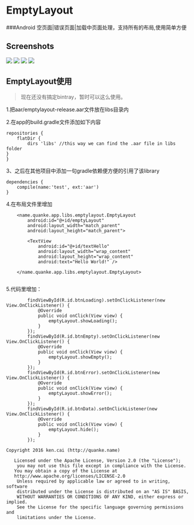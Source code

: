 # EmptyLayout

###Android 空页面|错误页面|加载中页面处理，支持所有的布局,使用简单方便

## Screenshots ##
![](/screenshots/data.png)
![](/screenshots/loading.png)
![](/screenshots/error.png)
![](/screenshots/empty.png)
## EmptyLayout使用 ##

> 现在还没有搞定bintray，暂时可以这么使用。

1.把aar/emptylayout-release.aar文件放在libs目录内

2.在app的build.gradle文件添加如下内容

```
repositories {
    flatDir {
        dirs 'libs' //this way we can find the .aar file in libs folder
}
}
```
3、之后在其他项目中添加一句gradle依赖便方便的引用了该library

```
dependencies {
    compile(name:'test', ext:'aar')
}
```

4.在布局文件里增加

```
	<name.quanke.app.libs.emptylayout.EmptyLayout
        android:id="@+id/emptyLayout"
        android:layout_width="match_parent"
        android:layout_height="match_parent">

        <TextView
            android:id="@+id/textHello"
            android:layout_width="wrap_content"
            android:layout_height="wrap_content"
            android:text="Hello World!" />

    </name.quanke.app.libs.emptylayout.EmptyLayout>
	
```

5.代码里增加：

```
		findViewById(R.id.btnLoading).setOnClickListener(new View.OnClickListener() {
            @Override
            public void onClick(View view) {
                emptyLayout.showLoading();
            }
        });
        findViewById(R.id.btnEmpty).setOnClickListener(new View.OnClickListener() {
            @Override
            public void onClick(View view) {
                emptyLayout.showEmpty();
            }
        });
        findViewById(R.id.btnError).setOnClickListener(new View.OnClickListener() {
            @Override
            public void onClick(View view) {
                emptyLayout.showError();
            }
        });
        findViewById(R.id.btnData).setOnClickListener(new View.OnClickListener() {
            @Override
            public void onClick(View view) {
                emptyLayout.hide();
            }
        });
```

```
Copyright 2016 ken.cai (http://quanke.name)
 
   Licensed under the Apache License, Version 2.0 (the "License");
 	you may not use this file except in compliance with the License.
   You may obtain a copy of the License at
   http://www.apache.org/licenses/LICENSE-2.0
	Unless required by applicable law or agreed to in writing, software
 	distributed under the License is distributed on an "AS IS" BASIS,
 	WITHOUT WARRANTIES OR CONDITIONS OF ANY KIND, either express or implied.
 	See the License for the specific language governing permissions and
 	limitations under the License.
```